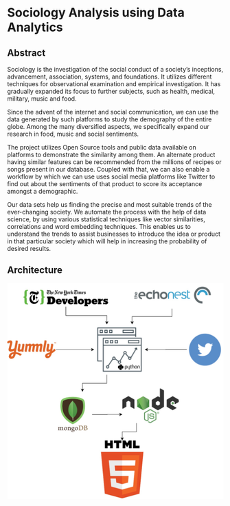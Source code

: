 # Sociology Analysis using Data Analytics

## Abstract
Sociology is the investigation of the social conduct of a society’s inceptions, advancement, association, systems, and foundations. It utilizes different techniques for observational examination and empirical investigation. It has gradually expanded its focus to further subjects, such as health, medical, military, music and food.

Since the advent of the internet and social communication, we can use the data generated by such platforms to study the demography of the entire globe. Among the many diversified aspects, we specifically expand our research in food, music and social sentiments.

The project utilizes Open Source tools and public data available on platforms to demonstrate the similarity among them. An alternate product having similar features can be recommended from the millions of recipes or songs present in our database. Coupled with that, we can also enable a workflow by which we can use uses social media platforms like Twitter to find out about the sentiments of that product to score its acceptance amongst a demographic.

Our data sets help us finding the precise and most suitable trends of the ever-changing society. We automate the process with the help of data science, by using various statistical techniques like vector similarities, correlations and word embedding techniques. This enables us to understand the trends to assist businesses to introduce the idea or product in that particular society which will help in increasing the probability of desired results.

## Architecture
![alt text](https://github.com/rafayullah/Thesis-SociologyAnalysis/blob/main/Architecture.jpg?raw=true)
